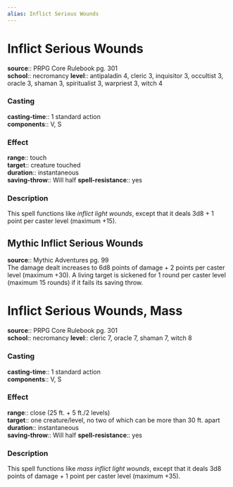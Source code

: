 ```yaml
---
alias: Inflict Serious Wounds
---
```


# Inflict Serious Wounds 

**source**:: PRPG Core Rulebook pg. 301  
**school**:: necromancy
**level**:: antipaladin 4, cleric 3, inquisitor 3, occultist 3, oracle 3, shaman 3, spiritualist 3, warpriest 3, witch 4

### Casting 

**casting-time**:: 1 standard action  
**components**:: V, S

### Effect 

**range**:: touch  
**target**:: creature touched  
**duration**:: instantaneous  
**saving-throw**:: Will half
**spell-resistance**:: yes

### Description 

This spell functions like *inflict light wounds*, except that it deals 3d8 + 1 point per caster level (maximum +15).

## Mythic Inflict Serious Wounds 

**source**:: Mythic Adventures pg. 99  
The damage dealt increases to 6d8 points of damage + 2 points per caster level (maximum +30). A living target is sickened for 1 round per caster level (maximum 15 rounds) if it fails its saving throw.

# Inflict Serious Wounds, Mass 

**source**:: PRPG Core Rulebook pg. 301  
**school**:: necromancy
**level**:: cleric 7, oracle 7, shaman 7, witch 8

### Casting 

**casting-time**:: 1 standard action  
**components**:: V, S

### Effect 

**range**:: close (25 ft. + 5 ft./2 levels)  
**target**:: one creature/level, no two of which can be more than 30 ft. apart  
**duration**:: instantaneous  
**saving-throw**:: Will half
**spell-resistance**:: yes

### Description 

This spell functions like *mass inflict light wounds*, except that it deals 3d8 points of damage + 1 point per caster level (maximum +35).
